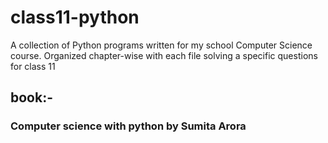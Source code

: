 # class11-python
A collection of Python programs written for my school Computer Science course. Organized chapter-wise with each file solving a specific questions for class 11
## book:-
### Computer science with python by Sumita Arora